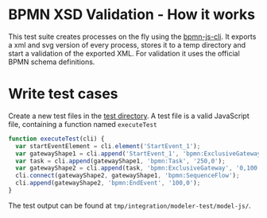 # BPMN XSD Validation - How it works

This test suite creates processes on the fly using the [bpmn-js-cli](https://github.com/bpmn-io/bpmn-js-cli#readme).
It exports a xml and svg version of every process, stores it to a temp directory and start a validation of the exported XML.
For validation it uses the official BPMN schema definitions.


# Write test cases

Create a new test files in the [test directory](https://github.com/bpmn-io/bpmn-js-integration/tree/master/test/fixtures/model-js).
A test file is a valid JavaScript file, containing a function named `executeTest`

```javascript
function executeTest(cli) {
  var startEventElement = cli.element('StartEvent_1');
  var gatewayShape1 = cli.append('StartEvent_1', 'bpmn:ExclusiveGateway', '150,0');
  var task = cli.append(gatewayShape1, 'bpmn:Task', '250,0');
  var gatewayShape2 = cli.append(task, 'bpmn:ExclusiveGateway', '0,100');
  cli.connect(gatewayShape2, gatewayShape1, 'bpmn:SequenceFlow');
  cli.append(gatewayShape2, 'bpmn:EndEvent', '100,0');
}
```

The test output can be found at `tmp/integration/modeler-test/model-js/`.
